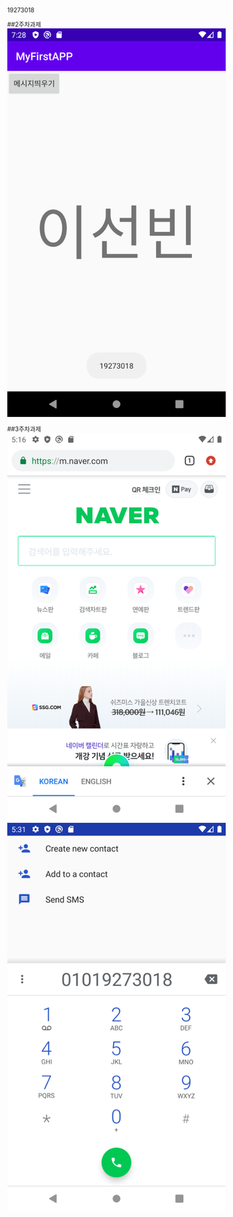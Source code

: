 19273018 

##2주차과제
<img width="" src="./Png/2주차 과제.png">

##3주차과제
<img width="" src="./Png/3.png">
<img width="" src="./Png/3-1.png">
